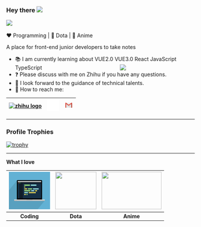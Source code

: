### Hey there <img src="https://media.giphy.com/media/hvRJCLFzcasrR4ia7z/giphy.gif" width="25px"> 

![](https://komarev.com/ghpvc/?username=zartrt&color=blue&style=flat-square&label=PROFILE+VIEWS)
  
:heart: Programming | :green_heart: Dota | :blue_heart: Anime
  
A place for front-end junior developers to take notes

- :books: I am currently learning about VUE2.0 VUE3.0 React JavaScript TypeScript <img align="right" src="https://github.com/muwoo/muwoo/blob/main/4540afb7a97665bee5ce0865595f0614.gif" width="200">
- :question: Please discuss with me on Zhihu if you have any questions.
- :microphone: I look forward to the guidance of technical talents.
- :car: How to reach me:

| [<img src="https://github.com/muwoo/muwoo/blob/main/zhihu.png" alt="zhihu logo" width="30">](https://www.zhihu.com/people/jnin-14) | [<img src="https://raw.githubusercontent.com/Delta456/Delta456/master/img/github.png" alt="github logo" width="32">](https://github.com/ZARTRT) | [<img src="https://github.com/Amchuz/Amchuz/blob/master/gmail.jpeg" alt="gmail logo" width="24">](438305438@qq.com)
|---|---|---|

----
### Profile Trophies

[![trophy](https://github-profile-trophy.vercel.app/?username=ZARTRT)](https://github.com/ryo-ma/github-profile-trophy)

-------

  
**What I love**

| <img src=https://github.com/Amchuz/Amchuz/blob/master/coding.gif width="110" height="100"> | <img src=https://github.com/muwoo/muwoo/blob/main/2e8889106108c13c8661c863c714a0c3.gif width="110" height="100"> | <img src=https://github.com/muwoo/muwoo/blob/main/1527df1ff09dca815ea5c1c47a89f384.gif width="160" height="100"> | 
| :---: | :---: | :---: |
| <b>Coding</b> | <b>Dota</b> | <b>Anime</b> |
<!-- The Github page is modeled after Muwoo. His Github page is https://github.com/muwoo -->
<!---
ZARTRT/ZARTRT is a ✨ special ✨ repository because its `README.md` (this file) appears on your GitHub profile.
You can click the Preview link to take a look at your changes.
--->
